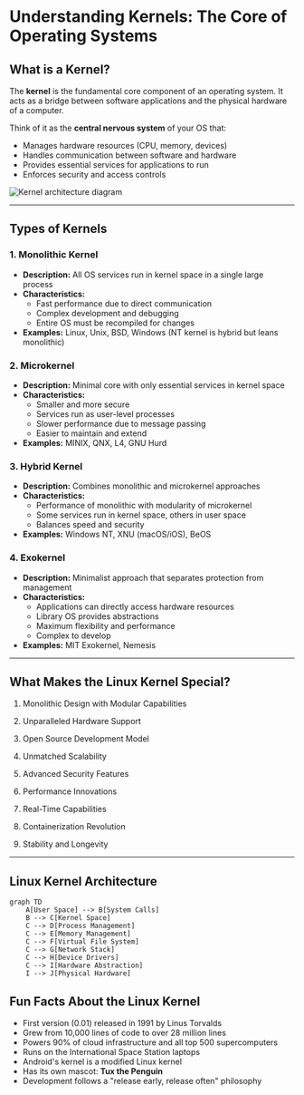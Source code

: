 # Understanding Kernels: The Core of Operating Systems

## What is a Kernel?

The **kernel** is the fundamental core component of an operating system. It acts as a bridge between software applications and the physical hardware of a computer.

Think of it as the **central nervous system** of your OS that:

- Manages hardware resources (CPU, memory, devices)
- Handles communication between software and hardware
- Provides essential services for applications to run
- Enforces security and access controls

![Kernel architecture diagram](https://upload.wikimedia.org/wikipedia/commons/thumb/8/8f/Kernel_Layout.svg/800px-Kernel_Layout.svg.png)

---

## Types of Kernels

### 1. Monolithic Kernel

- **Description:** All OS services run in kernel space in a single large process
- **Characteristics:**
  - Fast performance due to direct communication
  - Complex development and debugging
  - Entire OS must be recompiled for changes
- **Examples:** Linux, Unix, BSD, Windows (NT kernel is hybrid but leans monolithic)

### 2. Microkernel

- **Description:** Minimal core with only essential services in kernel space
- **Characteristics:**
  - Smaller and more secure
  - Services run as user-level processes
  - Slower performance due to message passing
  - Easier to maintain and extend
- **Examples:** MINIX, QNX, L4, GNU Hurd

### 3. Hybrid Kernel

- **Description:** Combines monolithic and microkernel approaches
- **Characteristics:**
  - Performance of monolithic with modularity of microkernel
  - Some services run in kernel space, others in user space
  - Balances speed and security
- **Examples:** Windows NT, XNU (macOS/iOS), BeOS

### 4. Exokernel

- **Description:** Minimalist approach that separates protection from management
- **Characteristics:**
  - Applications can directly access hardware resources
  - Library OS provides abstractions
  - Maximum flexibility and performance
  - Complex to develop
- **Examples:** MIT Exokernel, Nemesis

---

## What Makes the Linux Kernel Special?

1. Monolithic Design with Modular Capabilities

2. Unparalleled Hardware Support

  3. Open Source Development Model

4. Unmatched Scalability

5. Advanced Security Features

6. Performance Innovations

7. Real-Time Capabilities

8. Containerization Revolution

9. Stability and Longevity

---

## Linux Kernel Architecture

```mermaid
graph TD
    A[User Space] --> B[System Calls]
    B --> C[Kernel Space]
    C --> D[Process Management]
    C --> E[Memory Management]
    C --> F[Virtual File System]
    C --> G[Network Stack]
    C --> H[Device Drivers]
    C --> I[Hardware Abstraction]
    I --> J[Physical Hardware]
```

## Fun Facts About the Linux Kernel

* First version (0.01) released in 1991 by Linus Torvalds
* Grew from 10,000 lines of code to over 28 million lines
* Powers 90% of cloud infrastructure and all top 500 supercomputers
* Runs on the International Space Station laptops
* Android's kernel is a modified Linux kernel
* Has its own mascot: **Tux the Penguin**
* Development follows a "release early, release often" philosophy
